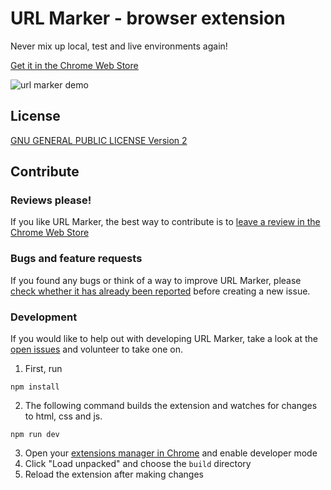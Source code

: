 # URL Marker - browser extension

Never mix up local, test and live environments again!

<ins>[Get it in the Chrome Web Store](https://chrome.google.com/webstore/detail/url-marker/ebpaibilachiamhpjjdjaaingpamifaf)</ins>

![url marker demo](https://github.com/petedavisdev/url-marker/blob/main/docs/ScreenshotLocal.png?raw=true)

## License

[GNU GENERAL PUBLIC LICENSE Version 2](/LICENSE)

## Contribute

### Reviews please!

If you like URL Marker, the best way to contribute is to [leave a review in the Chrome Web Store](https://chrome.google.com/webstore/detail/url-marker/ebpaibilachiamhpjjdjaaingpamifaf)

### Bugs and feature requests

If you found any bugs or think of a way to improve URL Marker, please [check whether it has already been reported](https://github.com/petedavisdev/url-marker/issues) before creating a new issue.

### Development

If you would like to help out with developing URL Marker, take a look at the [open issues](https://github.com/petedavisdev/url-marker/issues) and volunteer to take one on.

1. First, run

```
npm install
```

2. The following command builds the extension and watches for changes to html, css and js.

```
npm run dev
```

3. Open your [extensions manager in Chrome](chrome://extensions/) and enable developer mode
4. Click "Load unpacked" and choose the `build` directory
5. Reload the extension after making changes
